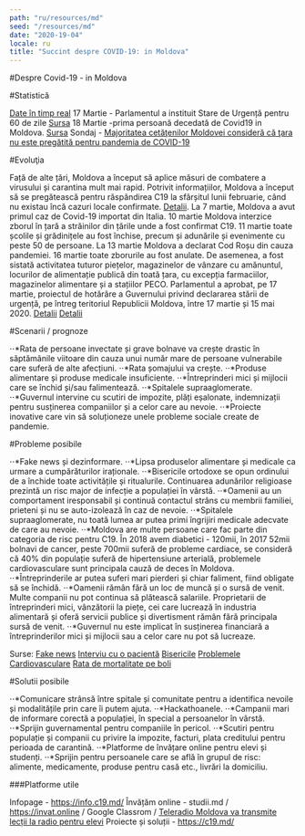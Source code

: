 ```yaml
---
path: "ru/resources/md"
seed: "/resources/md"
date: "2020-19-04"
locale: ru
title: "Succint despre COVID-19: in Moldova"
---
```

#Despre Covid-19 - in Moldova

#Statistică

[Date în timp real](https://info.c19.md/)
17 Martie - Parlamentul a instituit Stare de Urgență pentru 60 de zile [Sursa](http://www.infotag.md/populis-ru/283383/)
18 Martie -prima persoană decedată de Covid19 in Moldova. [Sursa](http://www.infotag.md/populis-ru/283402/)
Sondaj - [Majoritatea cetăţenilor Moldovei consideră că ţara nu este pregătită pentru pandemia de COVID-19](http://www.infotag.md/populis-ru/283371/)


#Evoluţia

Față de alte țări, Moldova a început să aplice măsuri de combatere a virusului și carantina mult mai rapid. Potrivit informațiilor, Moldova a început să se pregătească pentru răspândirea C19 la sfârșitul lunii februarie, când nu existau încă cazuri locale confirmate. [Detalii](https://www.moldova.org/en/moldova-prepares-for-an-outbreak-of-coronavirus-in-the-country/).
La 7 martie, Moldova a avut primul caz de Covid-19 importat din Italia.
10 martie Moldova interzice zborul în țară a străinilor din țările unde a fost confirmat C19.
11 martie toate școlile și grădinițele au fost închise, precum și adunările și evenimente cu peste 50 de persoane.
La 13 martie Moldova a declarat Cod Roșu din cauza pandemiei.
16 martie toate zborurile au fost anulate. De asemenea, a fost sistată activitatea tuturor piețelor, magazinelor de vânzare cu amănuntul, locurilor de alimentație publică din toată țara, cu excepția farmaciilor, magazinelor alimentare și a stațiilor PECO.
Parlamentul a aprobat, pe 17 martie, proiectul de hotărâre a Guvernului privind declararea stării de urgență, pe întreg teritoriul Republicii Moldova, între 17 martie și 15 mai 2020.
[Detalii](https://ansp.md/index.php/subdiviziunile-teritoriale-ale-ansp-implicate-activ-in-supravegherea-controlul-si-prevenirea-infectiei-cu-coronavirus-de-tip-nou-covid-19/)
[Detalii](https://moldova.europalibera.org/a/pie%C8%9Bele-punctele-comerciale-%C8%99i-restaurantele-vor-fi-%C3%AEnchise-temporar-pentru-a-%C8%9Bine-sub-control-epidemia/30489134.html)

#Scenarii / prognoze

⋅⋅*Rata de persoane invectate și grave bolnave va crește drastic în săptămânile viitoare din cauza unui număr mare de persoane vulnerabile care suferă de alte afecțiuni.
⋅⋅*Rata șomajului va crește.
⋅⋅*Produse alimentare și produse medicale insuficiente.
⋅⋅*Întreprinderi mici și mijlocii care se închid și/sau falimentează.
⋅⋅*Spitalele supraaglomerate.
⋅⋅*Guvernul intervine cu scutiri de impozite, plăți eșalonate, indemnizații pentru susținerea companiilor și a celor care au nevoie.
⋅⋅*Proiecte inovative care vin să soluționeze unele probleme sociale create de pandemie.

#Probleme posibile

⋅⋅*Fake news și dezinformare.
⋅⋅*Lipsa produselor alimentare și medicale ca urmare a cumpărăturilor iraționale.
⋅⋅*Bisericile ortodoxe se opun ordinului de a închide toate activitățile și ritualurile. Continuarea adunărilor religioase prezintă un risc major de infecție a populației în vârstă.
⋅⋅*Oamenii au un comportament iresponsabil și continuă contactul strâns cu membrii familiei, prieteni și nu se auto-izolează în caz de nevoie.
⋅⋅*Spitalele supraaglomerate, nu toată lumea ar putea primi îngrijiri medicale adecvate de care au nevoie.
⋅⋅*Moldova are multe persoane care fac parte din categoria de risc pentru C19. În 2018 avem diabetici - 120mii, în  2017 52mii bolnavi de cancer, peste 700mii suferă de probleme cardiace, se consideră că 40% din populație suferă de hipertensiune arterială, problemele cardiovasculare sunt principala cauză de deces în Moldova.
⋅⋅*Întreprinderile ar putea suferi mari pierderi și chiar faliment, fiind obligate să se închidă.
⋅⋅*Oamenii rămân fără un loc de muncă și o sursă de venit. Multe companii nu pot continua să plătească salariile. Proprietarii de întreprinderi mici, vânzătorii la piețe, cei care lucrează în industria alimentară și oferă servicii publice și divertisment rămân fără principala sursă de venit.
⋅⋅*Guvernul nu este implicat în susținerea financiară a întreprinderilor mici și mijlocii sau a celor care nu pot să lucreaze.

Surse:
[Fake news](https://unimedia.info/ro/news/558adbbf3c48aade/fake-newsuri-in-plina-pandemie-politia-atentioneaza-oamenii-sa-nu-se-lase-manipulati.html)
[Interviu cu o pacientă](https://unimedia.info/ro/news/d1d33f4208346856/italia-apelul-din-spital-al-uneia-dintre-primele-persoane-bolnave-de-coronavirus-am-vrut-sa-vedeti-in-ochii-si-corpul-meu-suferinta-foarte-putini-au-inteles-cu-adevarat-cu-ce-ne-confruntam.html)
[Bisericile](http://www.infotag.md/populis-ru/283360/)
[Problemele Cardiovasculare](https://msmps.gov.md/ro/content/peste-700-de-mii-de-moldoveni-sufera-de-afectiuni-cardiovasculare)
[Rata de mortalitate pe boli](https://statistica.gov.md/newsview.php?l=ro&idc=168&id=6360)

#Solutii posibile

⋅⋅*Comunicare strânsă între spitale și comunitate pentru a identifica nevoile și modalitățile prin care îi putem ajuta.
⋅⋅*Hackathoanele.
⋅⋅*Campanii mari de informare corectă a populației, în special a persoanelor în vârstă.
⋅⋅*Sprijin guvernamental pentru companiile în pericol.
⋅⋅*Scutiri pentru populație și companii cu privire la impozite, facturi, plata creditului pentru perioada de carantină.
⋅⋅*Platforme de învățare online pentru elevi și studenți.
⋅⋅*Sprijin pentru persoanele care se află în grupul de risc: alimente, medicamente, produse pentru casă etc., livrări la domiciliu.

###Platforme utile

Infopage - https://info.c19.md/
Învățăm online - studii.md / https://invat.online / Google Classrom / [Teleradio Moldova va transmite lecții la radio pentru elevi](https://diez.md/2020/03/19/teleradio-moldova-va-difuza-lectii-de-pregatire-pentru-examenele-elevilor-din-clasa-a-ix-a-si-a-xii-a/?fbclid=IwAR2iGiCSZsQiz2u0-_GXAN6XPdRBG_9oZdAazgmU0f8iIHsLTvj0cR0RSGY)
Proiecte și soluții - https://c19.md/





